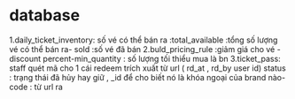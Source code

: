 # database
1.daily_ticket_inventory: số vé có thể bán ra :total_available :tổng số lượng vé có thể bán ra- sold :số vé đã bán 
2.buld_pricing_rule :giảm giá cho vé -discount percent-min_quantity : số lượng tối thiểu mua là bn
3.ticket_pass: staff quét mã cho 1 cái redeem trích xuất từ url ( rd_at , rd_by user id) status : trạng thái đã hủy hay giữ , _id để cho biết nó là khóa ngoại của brand nào- code : từ url ra 
